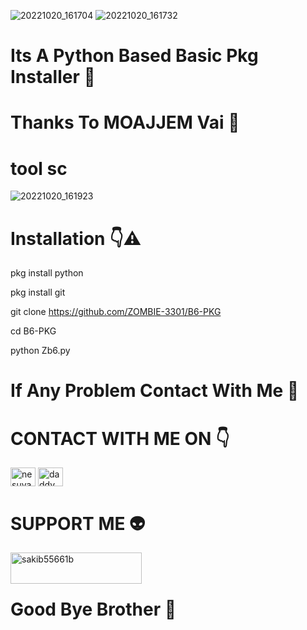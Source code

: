 ![20221020_161704](https://user-images.githubusercontent.com/103543395/196924325-dbcb5efd-dae3-4edd-b5a2-31b57c527e7f.gif)
![20221020_161732](https://user-images.githubusercontent.com/103543395/196924477-38ee4a4d-ab0d-4916-a464-efa0f846ecb6.gif)
# Its A Python Based Basic Pkg Installer 🔰
# Thanks To MOAJJEM Vai 💓
# tool sc
![20221020_161923](https://user-images.githubusercontent.com/103543395/196924620-4ffd7d21-d9b3-4b99-87a9-cd77b387af01.jpg)
# Installation 👇⚠️

pkg install python 

pkg install git

git clone https://github.com/ZOMBIE-3301/B6-PKG

cd B6-PKG

python Zb6.py

# If Any Problem Contact With Me 💓
# CONTACT WITH ME ON 👇

<a href="https://fb.com/nesuya.nesuya" target="blank"><img align="center" src="https://raw.githubusercontent.com/rahuldkjain/github-profile-readme-generator/master/src/images/icons/Social/facebook.svg" alt="nesuya.nesuya" height="30" width="40" /></a>
<a href="https://instagram.com/daddy_sakib_" target="blank"><img align="center" src="https://raw.githubusercontent.com/rahuldkjain/github-profile-readme-generator/master/src/images/icons/Social/instagram.svg" alt="daddy_sakib_" height="30" width="40" /></a>
</p>

# SUPPORT ME 👽
<p><a href="https://www.buymeacoffee.com/sakib55661b"> <img align="left" src="https://cdn.buymeacoffee.com/buttons/v2/default-yellow.png" height="50" width="210" alt="sakib55661b" /></a></p><br><br>

# Good Bye Brother 💓
